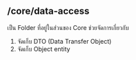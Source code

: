 ## /core/data-access

เป็น Folder ที่อยู่ในส่วนของ Core ช่วยจัดการเกี่ยวกับ

1. จัดเก็บ DTO (Data Transfer Object)
2. จัดเก็บ Object entity
